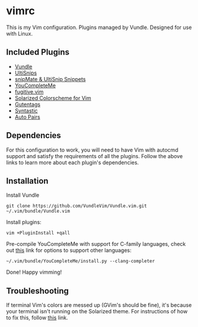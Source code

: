 # vimrc
This is my Vim configuration. Plugins managed by Vundle. Designed for use with
Linux.

## Included Plugins
* [Vundle](https://github.com/VundleVim/Vundle.vim)
* [UltiSnips](https://github.com/SirVer/ultisnips)
* [snipMate & UltiSnip Snippets](https://github.com/honza/vim-snippets)
* [YouCompleteMe](https://github.com/Valloric/YouCompleteMe)
* [fugitive.vim](https://github.com/Valloric/YouCompleteMe)
* [Solarized Colorscheme for
  Vim](https://github.com/altercation/vim-colors-solarized)
* [Gutentags](https://github.com/ludovicchabant/vim-gutentags)
* [Syntastic](https://github.com/scrooloose/syntastic)
* [Auto Pairs](https://github.com/jiangmiao/auto-pairs)

## Dependencies
For this configuration to work, you will need to have Vim with autocmd support 
and satisfy the requirements of all the plugins. Follow the above links to
learn more about each plugin's dependencies.

## Installation

Install Vundle
```
git clone https://github.com/VundleVim/Vundle.vim.git ~/.vim/bundle/Vundle.vim
```
Install plugins:
```
vim +PluginInstall +qall
```
Pre-compile YouCompleteMe with support for C-family languages, check out
[this][0] link for options to support other languages:
```
~/.vim/bundle/YouCompleteMe/install.py --clang-completer
```
Done! Happy vimming! 

## Troubleshooting
If terminal Vim's colors are messed up (GVim's should be fine), it's because
your terminal isn't running on the Solarized theme. For instructions of how to
fix this, follow [this][1] link.

[0]: https://github.com/Valloric/YouCompleteMe#installation
[1]: https://github.com/altercation/vim-colors-solarized#important-note-for-terminal-users
